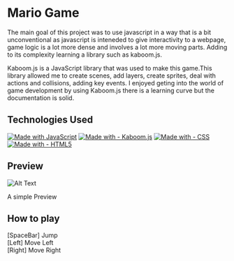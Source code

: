 
# Mario Game 
The main goal of this project was to use javascript in a way that is a bit unconventional as javascript is inteneded to give interactivity to a webpage, game logic is a lot more dense and involves a lot more moving parts. 
Adding to its complexity learning a library such as kaboom.js.

Kaboom.js is a JavaScript library that was used to  make  this game.This library allowed me to create scenes, add layers, create sprites, deal with actions and collisions, adding key events.
I enjoyed  geting into the world of game development by using Kaboom.js there is a learning curve but the documentation is solid. 


## Technologies Used

[![Made with JavaScript](https://img.shields.io/badge/Made_with-JavaScript-blue?logo=javascript&logoColor=white)](https://www.javascript.com/)
[![Made with - Kaboom.js](https://img.shields.io/static/v1?label=Made+with&message=Kaboom.js&color=2ea44f)](https://kaboomjs.com/)
[![Made with - CSS ](https://img.shields.io/static/v1?label=Made+with&message=CSS+&color=2ea44f)](https://developer.mozilla.org/en-US/docs/Learn/Getting_started_with_the_web/CSS_basics)
[![Made with - HTML5](https://img.shields.io/static/v1?label=Made+with&message=HTML5&color=orange&style=for-the-badge&logo=%23E34F26)](https://html.com/html5/)

## Preview

![Alt Text](https://media.giphy.com/media/fpuq0dXMCXoVAavnFR/giphy.gif)

A simple Preview


## How to play
 [SpaceBar] Jump\
 [Left] Move Left\
 [Right] Move Right
 

